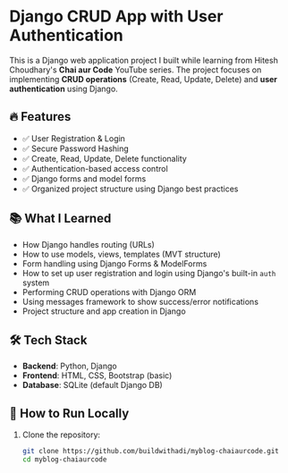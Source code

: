 # Django CRUD App with User Authentication

This is a Django web application project I built while learning from Hitesh Choudhary's **Chai aur Code** YouTube series. The project focuses on implementing **CRUD operations** (Create, Read, Update, Delete) and **user authentication** using Django.

## 🔥 Features

- ✅ User Registration & Login
- ✅ Secure Password Hashing
- ✅ Create, Read, Update, Delete functionality
- ✅ Authentication-based access control
- ✅ Django forms and model forms
- ✅ Organized project structure using Django best practices

## 📚 What I Learned

- How Django handles routing (URLs)
- How to use models, views, templates (MVT structure)
- Form handling using Django Forms & ModelForms
- How to set up user registration and login using Django's built-in `auth` system
- Performing CRUD operations with Django ORM
- Using messages framework to show success/error notifications
- Project structure and app creation in Django

## 🛠️ Tech Stack

- **Backend**: Python, Django
- **Frontend**: HTML, CSS, Bootstrap (basic)
- **Database**: SQLite (default Django DB)

## 🚀 How to Run Locally

1. Clone the repository:
   ```bash
   git clone https://github.com/buildwithadi/myblog-chaiaurcode.git
   cd myblog-chaiaurcode
